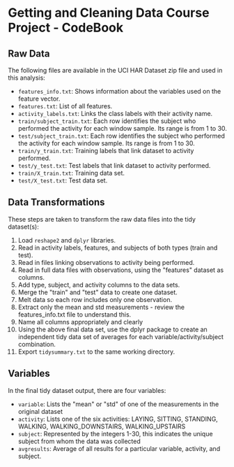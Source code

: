 # Getting and Cleaning Data Course Project - CodeBook

## Raw Data
The following files are available in the UCI HAR Dataset zip file and used in this analysis:
* `features_info.txt`: Shows information about the variables used on the feature vector.
* `features.txt`: List of all features.
* `activity_labels.txt`: Links the class labels with their activity name.
* `train/subject_train.txt`: Each row identifies the subject who performed the activity for each window sample. Its range is from 1 to 30.
* `test/subject_train.txt`: Each row identifies the subject who performed the activity for each window sample. Its range is from 1 to 30.
* `train/y_train.txt`: Training labels that link dataset to activity performed.
* `test/y_test.txt`: Test labels that link dataset to activity performed.
* `train/X_train.txt`: Training data set.
* `test/X_test.txt`: Test data set.

## Data Transformations
These steps are taken to transform the raw data files into the tidy dataset(s):
1. Load `reshape2` and `dplyr` libraries.
2. Read in activity labels, features, and subjects of both types (train and test).
3. Read in files linking observations to activity being performed.
4. Read in full data files with observations, using the "features" dataset as columns.
5. Add type, subject, and activity columns to the data sets.
6. Merge the "train" and "test" data to create one dataset.
7. Melt data so each row includes only one observation.
8. Extract only the mean and std measurements - review the features_info.txt file to understand this.
9. Name all columns appropriately and clearly
10. Using the above final data set, use the dplyr package to create an independent tidy data set of averages for each variable/activity/subject combination.
11. Export `tidysummary.txt` to the same working directory.

## Variables
In the final tidy dataset output, there are four variables:
* `variable`: Lists the "mean" or "std" of one of the measurements in the original dataset
* `activity`: Lists one of the six activities: LAYING, SITTING, STANDING, WALKING, WALKING_DOWNSTAIRS, WALKING_UPSTAIRS
* `subject`: Represented by the integers 1-30, this indicates the unique subject from whom the data was collected
* `avgresults`: Average of all results for a particular variable, activity, and subject.
